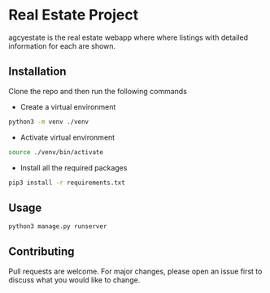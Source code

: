 # Real Estate Project

agcyestate is the real estate webapp where where listings with detailed information for each are shown.

## Installation

Clone the repo and then run the following commands

- Create a virtual environment
```bash
python3 -m venv ./venv
```
- Activate virtual environment
```bash
source ./venv/bin/activate
```
- Install all the required packages
```bash
pip3 install -r requirements.txt
```


## Usage

```bash
python3 manage.py runserver
```

## Contributing
Pull requests are welcome. For major changes, please open an issue first to discuss what you would like to change.

